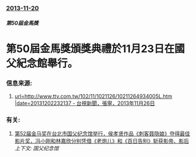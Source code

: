### [2013-11-20](/news/2013/11/20/index.md)

##### 第50屆金馬獎
# 第50屆金馬獎頒獎典禮於11月23日在國父紀念館舉行。 




### 信息来源:

1. [url=http://www.ttv.com.tw/102/11/1021126/10211264934005L.htm |date=20131202232137  - 台視新聞，張寧，2013年11月26日](http://www.ttv.com.tw/102/11/1021126/10211264934005L.htm)

### 有关:

1. [第52届金马奖在台北市国父纪念馆举行，侯孝贤作品《刺客聂隐娘》夺得最佳影片奖，冯小刚和林嘉欣分别凭借《老炮儿》和《百日告别》斩获影帝、影后 ](/news/2015/11/21/第52届金马奖在台北市国父纪念馆举行-侯孝贤作品-刺客聂隐娘-夺得最佳影片奖-冯小刚和林嘉欣分别凭借-老炮儿-和-百日告.md) _上下文: 国父纪念馆_
